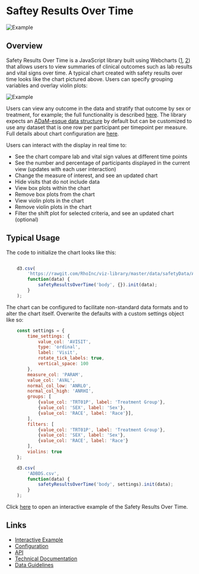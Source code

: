 # Saftey Results Over Time
![Example](https://github.com/RhoInc/safety-results-over-time/wiki/img/default.PNG)

## Overview
Safety Results Over Time is a JavaScript library built using Webcharts ([1](https://github.com/RhoInc/Webcharts), [2](https://github.com/RhoInc/webcharts-wrapper-boilerplate)) that allows users to view summaries of clinical outcomes such as lab results and vital signs over time. A typical chart created with safety results over time looks like the chart pictured above. 
Users can specify grouping variables and overlay violin plots:

![Example](https://github.com/RhoInc/safety-results-over-time/wiki/img/customized.PNG)

Users can view any outcome in the data and stratify that outcome by sex or treatment, for example; the full functionality is described [here](https://github.com/RhoInc/safety-results-over-time/wiki/Technical-Documentation).
The library expects an [ADaM-esque data structure](https://www.cdisc.org/system/files/members/standard/foundational/adam/analysis_data_model_v2.1.pdf) by default but can be customized to use any dataset that is one row per participant per timepoint per measure.
Full details about chart configuration are [here](https://github.com/RhoInc/safety-results-over-time/wiki/Configuration).

Users can interact with the display in real time to:
* See the chart compare lab and vital sign values at different time points
* See the number and percentage of participants displayed in the current view (updates with each user interaction)
* Change the measure of interest, and see an updated chart
* Hide visits that do not include data
* View box plots within the chart
* Remove box plots from the chart
* View violin plots in the chart
* Remove violin plots in the chart
* Filter the shift plot for selected criteria, and see an updated chart (optional)


## Typical Usage
The code to initialize the chart looks like this: 

```javascript

    d3.csv(
        'https://rawgit.com/RhoInc/viz-library/master/data/safetyData/ADBDS.csv',
        function(data) {
            safetyResultsOverTime('body', {}).init(data);
        }
    );

```

The chart can be configured to facilitate non-standard data formats and to alter the chart itself. Overwrite the defaults with a custom settings object like so:

```javascript
    const settings = {
        time_settings: {
            value_col: 'AVISIT',
            type: 'ordinal',
            label: 'Visit',
            rotate_tick_labels: true,
            vertical_space: 100
        },
        measure_col: 'PARAM',
        value_col: 'AVAL',
        normal_col_low: 'ANRLO',
        normal_col_high: 'ANRHI',
        groups: [
            {value_col: 'TRT01P', label: 'Treatment Group'},
            {value_col: 'SEX', label: 'Sex'},
            {value_col: 'RACE', label: 'Race'}],
        ],
        filters: [
            {value_col: 'TRT01P', label: 'Treatment Group'},
            {value_col: 'SEX', label: 'Sex'},
            {value_col: 'RACE', label: 'Race'}
        ],
        violins: true
    };

    d3.csv(
        'ADBDS.csv',
        function(data) {
            safetyResultsOverTime('body', settings).init(data);
        }
    );
```

Click [here](https://rhoinc.github.io/safety-results-over-time/test-page/) to open an interactive example of the Safety Results Over Time.

## Links 
- [Interactive Example](https://rhoinc.github.io/safety-results-over-time/test-page/)
- [Configuration](https://github.com/RhoInc/safety-results-over-time/wiki/Configuration) 
- [API](https://github.com/RhoInc/safety-results-over-time/wiki/API)
- [Technical Documentation](https://github.com/RhoInc/safety-results-over-time/wiki/Technical-Documentation) 
- [Data Guidelines](https://github.com/RhoInc/safety-results-over-time/wiki/Data-Guidelines)
